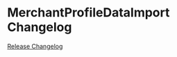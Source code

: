 # MerchantProfileDataImport Changelog

[Release Changelog](https://github.com/spryker/merchant-profile-data-import/releases)
